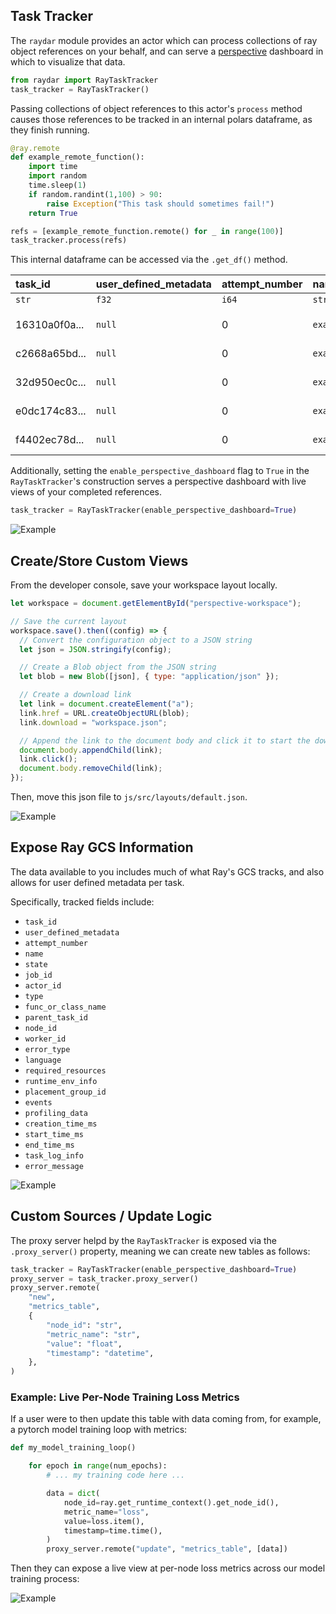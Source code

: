 ## Task Tracker

The `raydar` module provides an actor which can process collections of ray object references on your behalf, and can serve a [perspective](https://github.com/finos/perspective) dashboard in which to visualize that data.

```python
from raydar import RayTaskTracker
task_tracker = RayTaskTracker()
```

Passing collections of object references to this actor's `process` method causes those references to be tracked in an internal polars dataframe, as they finish running.

```python
@ray.remote
def example_remote_function():
    import time
    import random
    time.sleep(1)
    if random.randint(1,100) > 90:
        raise Exception("This task should sometimes fail!")
    return True

refs = [example_remote_function.remote() for _ in range(100)]
task_tracker.process(refs)
```

This internal dataframe can be accessed via the `.get_df()` method.

| task_id       | user_defined_metadata | attempt_number | name                      | ... | start_time_ms                   | end_time_ms                     | task_log_info                         | error_message |
| :------------ | :-------------------- | :------------- | :------------------------ | :-- | :------------------------------ | :------------------------------ | :------------------------------------ | :------------ |
| `str`         | `f32`                 | `i64`          | `str`                     |     | `datetime[ms,America/New_York]` | `datetime[ms,America/New_York]` | `struct[6]`                           | `str`         |
|               |                       |                |                           |     |                                 |                                 |                                       |               |
| 16310a0f0a... | `null`                | 0              | `example_remote_function` | ... | 2024-01-29 07:17:09.340 EST     | 2024-01-29 07:17:12.115 EST     | `{"/tmp/ray/session_2024-01-29_07...` | `null`        |
| c2668a65bd... | `null`                | 0              | `example_remote_function` | ... | 2024-01-29 07:17:09.341 EST     | 2024-01-29 07:17:12.107 EST     | `{"/tmp/ray/session_2024-01-29_07...` | `null`        |
| 32d950ec0c... | `null`                | 0              | `example_remote_function` | ... | 2024-01-29 07:17:09.342 EST     | 2024-01-29 07:17:12.115 EST     | `{"/tmp/ray/session_2024-01-29_07...` | `null`        |
| e0dc174c83... | `null`                | 0              | `example_remote_function` | ... | 2024-01-29 07:17:09.343 EST     | 2024-01-29 07:17:12.115 EST     | `{"/tmp/ray/session_2024-01-29_07...` | `null`        |
| f4402ec78d... | `null`                | 0              | `example_remote_function` | ... | 2024-01-29 07:17:09.343 EST     | 2024-01-29 07:17:12.115 EST     | `{"/tmp/ray/session_2024-01-29_07...` | `null`        |

Additionally, setting the `enable_perspective_dashboard` flag to `True` in the `RayTaskTracker`'s construction serves a perspective dashboard with live views of your completed references.

```python
task_tracker = RayTaskTracker(enable_perspective_dashboard=True)
```

![Example](images/example_perspective_dashboard.gif)

## Create/Store Custom Views

From the developer console, save your workspace layout locally.

```javascript
let workspace = document.getElementById("perspective-workspace");

// Save the current layout
workspace.save().then((config) => {
  // Convert the configuration object to a JSON string
  let json = JSON.stringify(config);

  // Create a Blob object from the JSON string
  let blob = new Blob([json], { type: "application/json" });

  // Create a download link
  let link = document.createElement("a");
  link.href = URL.createObjectURL(blob);
  link.download = "workspace.json";

  // Append the link to the document body and click it to start the download
  document.body.appendChild(link);
  link.click();
  document.body.removeChild(link);
});
```

Then, move this json file to `js/src/layouts/default.json`.

![Example](images/example_perspective_dashboard_layouts.gif)

## Expose Ray GCS Information

The data available to you includes much of what Ray's GCS tracks, and also allows for user defined metadata per task.

Specifically, tracked fields include:

- `task_id`
- `user_defined_metadata`
- `attempt_number`
- `name`
- `state`
- `job_id`
- `actor_id`
- `type`
- `func_or_class_name`
- `parent_task_id`
- `node_id`
- `worker_id`
- `error_type`
- `language`
- `required_resources`
- `runtime_env_info`
- `placement_group_id`
- `events`
- `profiling_data`
- `creation_time_ms`
- `start_time_ms`
- `end_time_ms`
- `task_log_info`
- `error_message`

![Example](images/example_task_metadata.gif)

## Custom Sources / Update Logic

The proxy server helpd by the `RayTaskTracker` is exposed via the `.proxy_server()` property, meaning we can create new tables as follows:

```python
task_tracker = RayTaskTracker(enable_perspective_dashboard=True)
proxy_server = task_tracker.proxy_server()
proxy_server.remote(
    "new",
    "metrics_table",
    {
        "node_id": "str",
        "metric_name": "str",
        "value": "float",
        "timestamp": "datetime",
    },
)
```

### Example: Live Per-Node Training Loss Metrics

If a user were to then update this table with data coming from, for example, a pytorch model training loop with metrics:

```python
def my_model_training_loop()

	for epoch in range(num_epochs):
        # ... my training code here ...

		data = dict(
			node_id=ray.get_runtime_context().get_node_id(),
			metric_name="loss",
			value=loss.item(),
			timestamp=time.time(),
		)
		proxy_server.remote("update", "metrics_table", [data])
```

Then they can expose a live view at per-node loss metrics across our model training process:

![Example](images/example_custom_metrics.gif)
